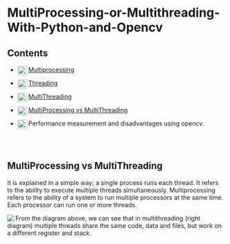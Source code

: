 # MultiProcessing-or-Multithreading-With-Python-and-Opencv

## Contents

- [Multiprocessing] <img align="left" alt="Facebook" width="22px" src="https://cdn-icons-png.flaticon.com/512/5197/5197000.png" />
</a> 

- [Threading] <img align="left" alt="Facebook" width="22px" src="https://cdn-icons-png.flaticon.com/512/222/222231.png" />
</a> 

- [MultiThreading] <img align="left" alt="Facebook" width="22px" src="https://cdn-icons-png.flaticon.com/512/3005/3005805.png" />
</a> 

- [MultiProcessing vs MultiThreading](#multiprocessing-vs-multithreading) <img align="left" alt="Facebook" width="22px" src="https://cdn-icons-png.flaticon.com/512/6329/6329016.png" />
</a> 

- Performance measurement and disadvantages using opencv. <img align="left" alt="Facebook" width="22px" src="https://cdn-icons-png.flaticon.com/512/711/711284.png" />
</a>


[Multiprocessing]: https://github.com/Yavuzhan-Baykara/MultiProcessing-or-Multithreading-With-Python-and-Opencv/tree/main/multiprocessing%20and%20worker

[Threading]: https://github.com/Yavuzhan-Baykara/MultiProcessing-or-Multithreading-With-Python-and-Opencv/tree/main/Thread

[MultiThreading]: https://github.com/Yavuzhan-Baykara/MultiProcessing-or-Multithreading-With-Python-and-Opencv/tree/main/multithreading



[Performance]: None

<br>
<br>



## MultiProcessing vs MultiThreading
It is explained in a simple way; a single process runs each thread. It refers to the ability to execute multiple threads simultaneously.
Multiprocessing refers to the ability of a system to run multiple processors at the same time. Each processor can run one or more threads.

<img align="left" src="https://res.cloudinary.com/practicaldev/image/fetch/s--XmfUXLmh--/c_limit%2Cf_auto%2Cfl_progressive%2Cq_auto%2Cw_880/https://dev-to-uploads.s3.amazonaws.com/i/b9a62hzkm6gjaxff5e9g.PNG">

From the diagram above, we can see that in multithreading (right diagram) multiple threads share the same code, data and files, but work on a different register and stack.